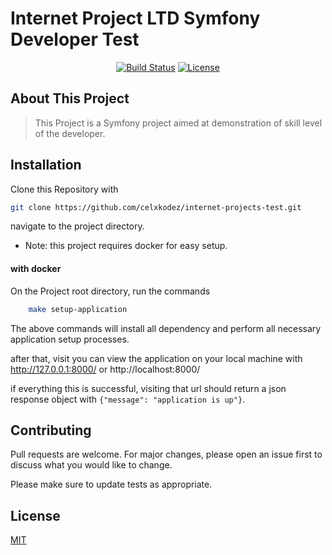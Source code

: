 # Internet Project LTD Symfony Developer Test

<p align="center">
<a href="https://github.com/symfony/symfony/actions"><img src="https://github.com/symfony/symfony/actions/workflows/unit-tests.yml/badge.svg?branch=6.2" alt="Build Status"></a>
<a href="https://packagist.org/packages/symfony/symfony"><img src="https://img.shields.io/packagist/l/symfony/symfony" alt="License"></a>
</p>

## About This Project

> This Project is a Symfony project aimed at demonstration of skill level of the developer.

## Installation
<p>Clone this Repository with</p>

```bash
git clone https://github.com/celxkodez/internet-projects-test.git 
```
<p>navigate to the project directory.</p>

* Note: this project requires docker for easy setup.

#### with docker
<p>On the Project root directory, run the commands</p>


```bash
    make setup-application
```

The above commands will install all dependency and perform all necessary
application setup processes.

[//]: # (to seed the database, simply use)

[//]: # ()
[//]: # (```bash)

[//]: # (    make artisan-command p=db:seed)

[//]: # (```)

after that, visit you can view the application on your local machine
with http://127.0.0.1:8000/ or http://localhost:8000/

if everything this is successful, visiting that url should return a json
response object with ``{"message": "application is up"}``.

## Contributing

Pull requests are welcome. For major changes, please open an issue first
to discuss what you would like to change.

Please make sure to update tests as appropriate.

## License

[MIT](https://choosealicense.com/licenses/mit/)